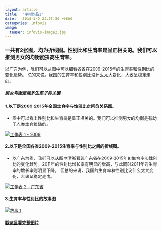 ```yaml
---
layout: article
title:  "平时作品1"
date:   2018-1-5 23:07:50 +0800
categories: infovis
image:
  teaser: infovis-image2.jpg
---
```

### 一共有2张图，均为折线图。性别比和生育率是呈正相关的。我们可以推测男女的均衡能提高生育率。
以广东为例，我们可以从图中可以细看各省在2009-2015年的生育率和性别比的变化趋势。
总的来说，我国的生育率和性别比没什么太大变化，大致呈稳定走向。


##### 男女均衡是能多生孩子的关键


#### 1.以下是2009-2015年全国生育率与性别比之间的关系图。

- 图中可以看出性别比和生育率是呈正相关的。我们可以推测男女的均衡是有助于人类生育繁殖的。



<div class='tableauPlaceholder' id='viz1515240258744' style='position: relative'>
        <noscript><a href='#'><img alt='工作表 1 - 2009 ' 
        src='https:&#47;&#47;public.tableau.com&#47;static&#47;images&#47;HJ&#47;HJZN8XGTG&#47;1_rss.png' style='border: none' /></a>
        </noscript>
        <object class='tableauViz'  style='display:none;'><param name='host_url' value='https%3A%2F%2Fpublic.tableau.com%2F' /> <param name='embed_code_version' value='3' /> <param name='path' value='shared&#47;HJZN8XGTG' /> <param name='toolbar' value='yes' /><param name='static_image' value='https:&#47;&#47;public.tableau.com&#47;static&#47;images&#47;HJ&#47;HJZN8XGTG&#47;1.png' /> <param name='animate_transition' value='yes' /><param name='display_static_image' value='yes' /><param name='display_spinner' value='yes' /><param name='display_overlay' value='yes' /><param name='display_count' value='yes' />
        </object>
</div>                
<script type='text/javascript'>                    var divElement = document.getElementById('viz1515240258744');                    var vizElement = divElement.getElementsByTagName('object')[0];                    vizElement.style.width='100%';vizElement.style.height=(divElement.offsetWidth*0.75)+'px';                    var scriptElement = document.createElement('script');                    scriptElement.src = 'https://public.tableau.com/javascripts/api/viz_v1.js';                    vizElement.parentNode.insertBefore(scriptElement, vizElement);                
</script>







#### 2.以下是全国各省2009-2015生育率与性别比之间的折线图。

- 以广东为例，我们可以从图中清晰看到广东省在2009-2015年的生育率和性别比的变化趋势。2011年的性别比增长率有明显的增高，与此同时2011年的生育率的增长率则明显下降。
但总的来说，我国的生育率和性别比没什么太大变化，大致呈稳定走向。



<div class='tableauPlaceholder' id='viz1515241756298' style='position: relative'>
         <noscript><a href='#'><img alt='工作表 2 - 广东省 ' 
         src='https:&#47;&#47;public.tableau.com&#47;static&#47;images&#47;_1&#47;_18164&#47;2&#47;1_rss.png' style='border: none' /></a>
         </noscript>
         <object class='tableauViz'  style='display:none;'><param name='host_url' value='https%3A%2F%2Fpublic.tableau.com%2F' /> <param name='embed_code_version' value='3' /> <param name='site_root' value='' /><param name='name' value='_18164&#47;2' /><param name='tabs' value='no' /><param name='toolbar' value='yes' /><param name='static_image' value='https:&#47;&#47;public.tableau.com&#47;static&#47;images&#47;_1&#47;_18164&#47;2&#47;1.png' /> <param name='animate_transition' value='yes' /><param name='display_static_image' value='yes' /><param name='display_spinner' value='yes' /><param name='display_overlay' value='yes' /><param name='display_count' value='yes' />
         </object>
</div>                
<script type='text/javascript'>                    var divElement = document.getElementById('viz1515241756298');                    var vizElement = divElement.getElementsByTagName('object')[0];                    vizElement.style.width='100%';vizElement.style.height=(divElement.offsetWidth*0.75)+'px';                    var scriptElement = document.createElement('script');                    scriptElement.src = 'https://public.tableau.com/javascripts/api/viz_v1.js';                    vizElement.parentNode.insertBefore(scriptElement, vizElement);                
</script>







#### 3.生育率与性别比的故事图





<div class='tableauPlaceholder' id='viz1515242068167' style='position: relative'>
         <noscript><a href='#'><img alt='故事 1 ' 
         src='https:&#47;&#47;public.tableau.com&#47;static&#47;images&#47;_1&#47;_18164&#47;1_2&#47;1_rss.png' style='border: none' /></a>
         </noscript>
         <object class='tableauViz'  style='display:none;'><param name='host_url' value='https%3A%2F%2Fpublic.tableau.com%2F' /> <param name='embed_code_version' value='3' /> <param name='site_root' value='' /><param name='name' value='_18164&#47;1_2' /><param name='tabs' value='no' /><param name='toolbar' value='yes' /><param name='static_image' value='https:&#47;&#47;public.tableau.com&#47;static&#47;images&#47;_1&#47;_18164&#47;1_2&#47;1.png' /> <param name='animate_transition' value='yes' /><param name='display_static_image' value='yes' /><param name='display_spinner' value='yes' /><param name='display_overlay' value='yes' /><param name='display_count' value='yes' />
         </object>
</div>                
<script type='text/javascript'>                    var divElement = document.getElementById('viz1515242068167');                    var vizElement = divElement.getElementsByTagName('object')[0];                    vizElement.style.width='1016px';vizElement.style.height='991px';                    var scriptElement = document.createElement('script');                    scriptElement.src = 'https://public.tableau.com/javascripts/api/viz_v1.js';                    vizElement.parentNode.insertBefore(scriptElement, vizElement);                
</script>






#### [戳这里看完整图片](https://public.tableau.com/profile/shuyiho#!/vizhome/_18164/1_2)

